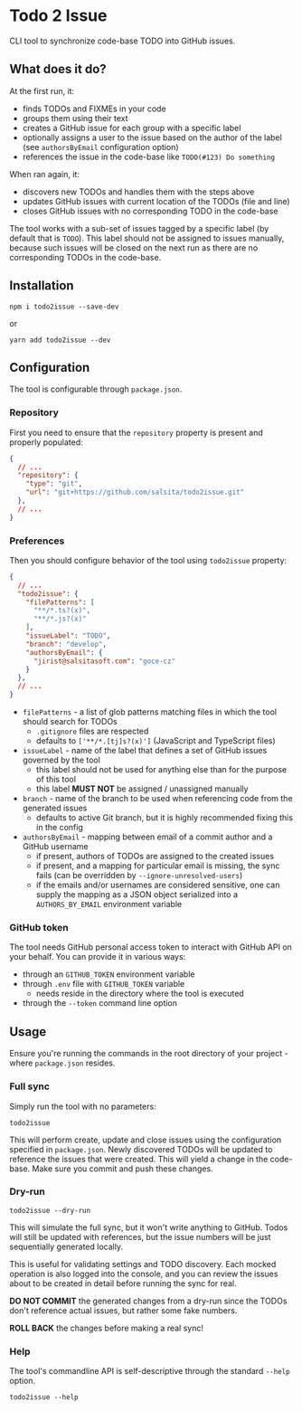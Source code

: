 # Todo 2 Issue
CLI tool to synchronize code-base TODO into GitHub issues.

## What does it do?
 
At the first run, it:
- finds TODOs and FIXMEs in your code
- groups them using their text
- creates a GitHub issue for each group with a specific label
- optionally assigns a user to the issue based on the author of the label (see `authorsByEmail` configuration option)
- references the issue in the code-base like `TODO(#123) Do something`

When ran again, it:
- discovers new TODOs and handles them with the steps above
- updates GitHub issues with current location of the TODOs (file and line)
- closes GitHub issues with no corresponding TODO in the code-base

The tool works with a sub-set of issues tagged by a specific label (by default that
is `TODO`). This label should not be assigned to issues manually, because such
issues will be closed on the next run as there are no corresponding TODOs in the code-base.

## Installation

```shell
npm i todo2issue --save-dev
```
or
```shell
yarn add todo2issue --dev
```

## Configuration

The tool is configurable through `package.json`.

### Repository
First you need to ensure that the `repository` property is present and properly populated:
```json
{
  // ...
  "repository": {
    "type": "git",
    "url": "git+https://github.com/salsita/todo2issue.git"
  },
  // ...
}
```

### Preferences
Then you should configure behavior of the tool using `todo2issue` property:
```json
{
  // ...
  "todo2issue": {
    "filePatterns": [
      "**/*.ts?(x)",
      "**/*.js?(x)"
    ],
    "issueLabel": "TODO",
    "branch": "develop",
    "authorsByEmail": {
      "jirist@salsitasoft.com": "goce-cz"
    }
  },
  // ...  
}
```

- `filePatterns` - a list of glob patterns matching files in which the tool
  should search for TODOs
  - `.gitignore` files are respected
  - defaults to `['**/*.[tj]s?(x)']` (JavaScript and TypeScript files)
- `issueLabel` - name of the label that defines a set of GitHub issues governed by the tool 
  - this label should not be used for anything else than for the purpose of this tool
  - this label **MUST NOT** be assigned / unassigned manually
- `branch` - name of the branch to be used when referencing code from the generated issues
  - defaults to active Git branch, but it is highly recommended fixing this in the config 
- `authorsByEmail` - mapping between email of a commit author and a GitHub username
  - if present, authors of TODOs are assigned to the created issues
  - if present, and a mapping for particular email is missing, the sync fails (can be overridden by `--ignore-unresolved-users`)
  - if the emails and/or usernames are considered sensitive, one can supply the mapping as a JSON object serialized into a `AUTHORS_BY_EMAIL` environment variable  

### GitHub token
The tool needs GitHub personal access token to interact with GitHub API on your behalf.
You can provide it in various ways:

- through an `GITHUB_TOKEN` environment variable
- through `.env` file with `GITHUB_TOKEN` variable
    - needs reside in the directory where the tool is executed
- through the `--token` command line option

## Usage

Ensure you're running the commands in the root directory of your project - where
`package.json` resides.

### Full sync

Simply run the tool with no parameters:

```shell
todo2issue
```
This will perform create, update and close issues using the configuration specified
in `package.json`. Newly discovered TODOs will be updated to reference the issues that
were created. This will yield a change in the code-base. Make sure you commit and push
these changes.

### Dry-run

```shell
todo2issue --dry-run
```

This will simulate the full sync, but it won't write anything to GitHub. Todos will
still be updated with references, but the issue numbers will be just sequentially
generated locally.

This is useful for validating settings and TODO discovery. Each mocked operation is
also logged into the console, and you can review the issues about to be created in
detail before running the sync for real.

**DO NOT COMMIT** the generated changes from a dry-run since the TODOs don't reference
actual issues, but rather some fake numbers.

**ROLL BACK** the changes before making a real sync!

### Help
The tool's commandline API is self-descriptive through the standard `--help` option.

```shell
todo2issue --help
```
